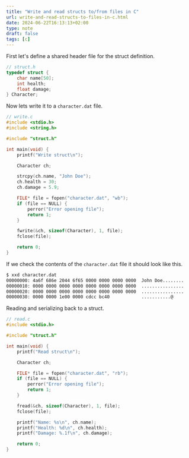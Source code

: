 ```yaml
---
title: "Write and read structs to/from files in C"
url: write-and-read-structs-to-files-in-c.html
date: 2024-06-22T16:13:13+02:00
type: note
draft: false
tags: [c]
---
```


First let's define a shared header file for the struct definition.

```c
// struct.h
typedef struct {
    char name[50];
    int health;
    float damage;
} Character;
```

Now lets write it to a `character.dat` file.

```c
// write.c
#include <stdio.h>
#include <string.h>

#include "struct.h"

int main(void) {
    printf("Write struct\n");

    Character ch;

    strcpy(ch.name, "John Doe");
    ch.health = 30;
    ch.damage = 5.9;

    FILE* file = fopen("character.dat", "wb");
    if (file == NULL) {
        perror("Error opening file");
        return 1;
    }

    fwrite(&ch, sizeof(Character), 1, file);
    fclose(file);

    return 0;
}
```

If we check the contents of the `character.dat` file it should look like this.

```txt
$ xxd character.dat
00000000: 4a6f 686e 2044 6f65 0000 0000 0000 0000  John Doe........
00000010: 0000 0000 0000 0000 0000 0000 0000 0000  ................
00000020: 0000 0000 0000 0000 0000 0000 0000 0000  ................
00000030: 0000 0000 1e00 0000 cdcc bc40            ...........@
```

Reading and serializing back to a struct.

```c
// read.c
#include <stdio.h>

#include "struct.h"

int main(void) {
    printf("Read struct\n");

    Character ch;

    FILE* file = fopen("character.dat", "rb");
    if (file == NULL) {
        perror("Error opening file");
        return 1;
    }

    fread(&ch, sizeof(Character), 1, file);
    fclose(file);

    printf("Name: %s\n", ch.name);
    printf("Health: %d\n", ch.health);
    printf("Damage: %.1f\n", ch.damage);

    return 0;
}
```

